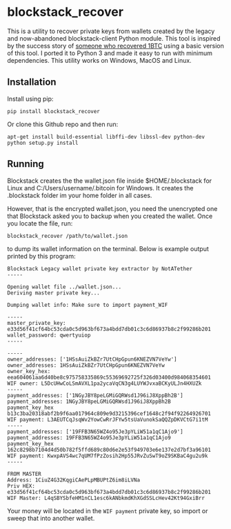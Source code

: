 # blockstack_recover

This is a utility to recover private keys from wallets created by the legacy and now-abandoned blockstack-client Python module. This tool is inspired by the success story of [someone who recovered 1BTC](https://bitcointalk.org/index.php?topic=5306458.0) using a basic version of this tool. I ported it to Python 3 and made it easy to run with minimum dependencies. This utility works on Windows, MacOS and Linux.

## Installation

Install using pip:

```
pip install blockstack_recover
```

Or clone this Github repo and then run:

```
apt-get install build-essential libffi-dev libssl-dev python-dev
python setup.py install
```

## Running

Blockstack creates the the wallet.json file inside $HOME/.blockstack for Linux and C:/Users/username/.bitcoin for Windows. It creates the .blockstack folder im your home folder in all cases.

However, that is the encrypted wallet.json, you need the unencrypted one that Blockstack asked you to backup when you created the wallet. Once you locate the file, run:

```
blockstack_recover /path/to/wallet.json
```

to dump its wallet information on the terminal. Below is example output printed by this program:

```
Blockstack Legacy wallet private key extractor by NotATether
-----

Opening wallet file ../wallet.json...
Deriving master private key...

Dumping wallet info: Make sure to import payment_WIF

-----
master_private_key: e33d56f41cf64bc53cda0c5d963bf673a4bdd7db01c3c6d86937b8c2f99286b201
wallet_password: qwertyuiop
-----

-----
owner_addresses: ['1HSsAuiZkBZr7UtCHpGpun6KNEZVN7VeYw']
owner_addresses: 1HSsAuiZkBZr7UtCHpGpun6KNEZVN7VeYw
owner_key_hex: eea604061aa6d40be8c975758335869c55369692725f326d03400d984068354601
WIF owner: L5DcUHwCoLSmAVXL1pa2ycaVqCN3g4LUYWJvxaBCKyULJn4HXUZk
-----
payment_addresses: ['1NGyJBY8peLGMiGQRWsd1J96iJ8XppBh2B']
payment_addresses: 1NGyJBY8peLGMiGQRWsd1J96iJ8XppBh2B
payment_key_hex b13c3ba20318abf2b9f6aa017964c809e9d3215396cef1648c2f94f92264926701
WIF payment: L3AEUTCqJsqWv2YowCwRrJFYw5tsUaVunokSaQQZpDKVCtG7i1tM
-----
payment_addresses: ['19FFB3N65WZ4o95Je3pYLiW51a1qC1Ajo9']
payment_addresses: 19FFB3N65WZ4o95Je3pYLiW51a1qC1Ajo9
payment_key_hex 162c8298b7104d4d50b782f5ffd689c80d6e2e53f949703e6e137e2d7bf3a96101
WIF payment: KwxpAVS4wc7qUM7fPzZosih2Hp55JRvZuSwT9oZ9SKBaC4gu2u9k
-----

FROM MASTER
Address: 1CiuZ4G32KqgiCAePLpMBUPtZ6im8iLVNa
Priv HEX: e33d56f41cf64bc53cda0c5d963bf673a4bdd7db01c3c6d86937b8c2f99286b201
WIF Master: L4qSBYSbfeHM1nCL1esc6kANbkmdKhXGdSSLcHev42Kt94GxiBrr
```

Your money will be located in the `WIF payment` private key, so import or sweep that into another wallet.
